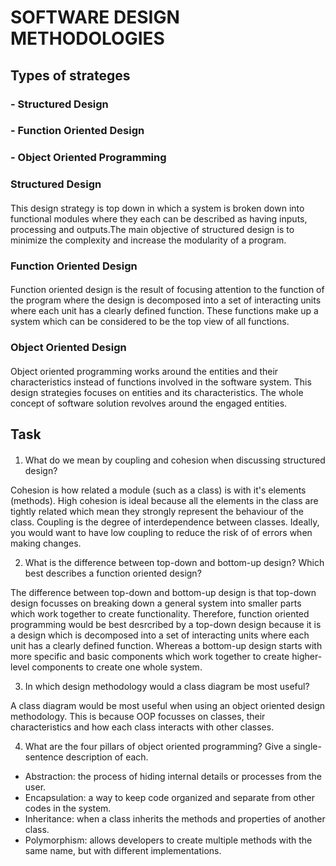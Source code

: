 # SOFTWARE DESIGN METHODOLOGIES

## Types of strateges 

### - Structured Design
### - Function Oriented Design
### - Object Oriented Programming

### Structured Design

#### 
This design strategy is top down in which a system is broken down
into functional modules where they each can be described as having 
inputs, processing and outputs.The main objective of structured 
design is to minimize the complexity and increase the modularity 
of a program.

### Function Oriented Design

####
Function oriented design is the result of focusing attention to 
the function of the program where the design is decomposed into 
a set of interacting units where each unit has a clearly defined 
function. These functions make up a system which can be 
considered to be the top view of all functions.

### Object Oriented Design

####
Object oriented programming works around the entities and their 
characteristics instead of functions involved in the software 
system. This design strategies focuses on entities and its 
characteristics. The whole concept of software solution 
revolves around the engaged entities.


## Task

####
1. What do we mean by coupling and cohesion when discussing structured design?

Cohesion is how related a module (such as a class) is with it's elements (methods).
High cohesion is ideal because all the elements in the class are tightly 
related which mean they strongly represent the behaviour of the class.
Coupling is the degree of interdependence between classes. Ideally, you would want
to have low coupling to reduce the risk of of errors when making changes.

2. What is the difference between top-down and bottom-up design? Which best describes a function oriented design?

The difference between top-down and bottom-up design is that top-down design focusses 
on breaking down a general system into smaller parts which work together to create functionality. 
Therefore, function oriented programming would be best desrcribed by a top-down design because it is 
a design which is decomposed into a set of interacting units where each unit has a clearly defined function. 
Whereas a bottom-up design starts with more specific and basic components which work together to create 
higher-level components to create one whole system. 

3. In which design methodology would a class diagram be most useful?

A class diagram would be most useful when using an object oriented design methodology. This is because
OOP focusses on classes, their characteristics and how each class interacts with other classes.

4. What are the four pillars of object oriented programming? Give a single-sentence description of each.

- Abstraction: the process of hiding internal details or processes from the user.
- Encapsulation: a way to keep code organized and separate from other codes in the system.
- Inheritance: when a class inherits the methods and properties of another class.
- Polymorphism: allows developers to create multiple methods with the same name, but with different implementations.




